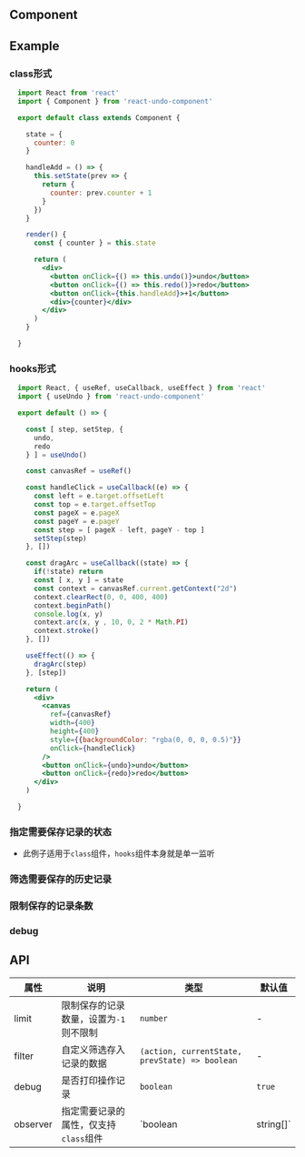 
## Component 


## Example
### class形式  
```jsx
  import React from 'react'
  import { Component } from 'react-undo-component'

  export default class extends Component {

    state = {
      counter: 0
    }

    handleAdd = () => {
      this.setState(prev => {
        return {
          counter: prev.counter + 1
        }
      })
    }

    render() {
      const { counter } = this.state 

      return (
        <div>
          <button onClick={() => this.undo()}>undo</button>
          <button onClick={() => this.redo()}>redo</button>
          <button onClick={this.handleAdd}>+1</button>
          <div>{counter}</div>
        </div>
      )
    }

  }

```

### hooks形式
```jsx
  import React, { useRef, useCallback, useEffect } from 'react'
  import { useUndo } from 'react-undo-component'

  export default () => {

    const [ step, setStep, {
      undo,
      redo 
    } ] = useUndo()

    const canvasRef = useRef()

    const handleClick = useCallback((e) => {
      const left = e.target.offsetLeft 
      const top = e.target.offsetTop 
      const pageX = e.pageX 
      const pageY = e.pageY 
      const step = [ pageX - left, pageY - top ] 
      setStep(step)
    }, [])

    const dragArc = useCallback((state) => {
      if(!state) return 
      const [ x, y ] = state 
      const context = canvasRef.current.getContext("2d") 
      context.clearRect(0, 0, 400, 400)
      context.beginPath()
      console.log(x, y)
      context.arc(x, y , 10, 0, 2 * Math.PI)
      context.stroke()
    }, [])

    useEffect(() => {
      dragArc(step)
    }, [step])

    return (
      <div>
        <canvas
          ref={canvasRef}
          width={400}
          height={400}
          style={{backgroundColor: "rgba(0, 0, 0, 0.5)"}}
          onClick={handleClick}
        />
        <button onClick={undo}>undo</button>
        <button onClick={redo}>redo</button>
      </div>
    )

  }

```

### 指定需要保存记录的状态
- 此例子适用于`class`组件，`hooks`组件本身就是单一监听  

### 筛选需要保存的历史记录 

### 限制保存的记录条数

### debug  

<style>
  button {
    margin: 16px;
  }
</style>

## API 

|  属性   | 说明  | 类型  | 默认值  |
|  ----  | ----  | ----  | ----  |
| limit  | 限制保存的记录数量，设置为`-1`则不限制 | `number` | - |
| filter  | 自定义筛选存入记录的数据 | `(action, currentState, prevState) => boolean` | - |
| debug  | 是否打印操作记录 | `boolean` | `true` |
| observer  | 指定需要记录的属性，仅支持`class`组件 | `boolean | string[]` | `true` |